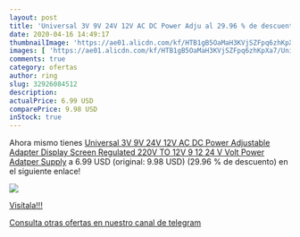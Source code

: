 ```yaml
---
layout: post
title: 'Universal 3V 9V 24V 12V AC DC Power Adju al 29.96 % de descuento'
date: 2020-04-16 14:49:17
thumbnailImage: 'https://ae01.alicdn.com/kf/HTB1gB5OaMaH3KVjSZFpq6zhKpXa7/Universal-3V-9V-24V-12V-AC-DC-Power-Adjustable-Adapter-Display-Screen-Regulated-220V-TO-12V.jpg_350x350._SL200_.jpg'
images: [ 'https://ae01.alicdn.com/kf/HTB1gB5OaMaH3KVjSZFpq6zhKpXa7/Universal-3V-9V-24V-12V-AC-DC-Power-Adjustable-Adapter-Display-Screen-Regulated-220V-TO-12V.jpg_350x350._SL200_.jpg' ]
comments: true
category: ofertas
author: ring
slug: 32926084512
description:
actualPrice: 6.99 USD
comparePrice: 9.98 USD
inStock: true
---
```


Ahora mismo tienes [Universal 3V 9V 24V 12V AC DC Power Adjustable Adapter Display Screen Regulated 220V TO 12V 9 12 24 V Volt Power Adatper Supply](https://www.amazon.com/dp/32926084512/?tag=redken08-20) a 6.99 USD (original: 9.98 USD) (29.96 %  de descuento) en el siguiente enlace!

[![](https://ae01.alicdn.com/kf/HTB1gB5OaMaH3KVjSZFpq6zhKpXa7/Universal-3V-9V-24V-12V-AC-DC-Power-Adjustable-Adapter-Display-Screen-Regulated-220V-TO-12V.jpg_350x350._SL200_.jpg)](https://www.amazon.com/dp/32926084512/?tag=redken08-20)

[Visítala!!!](https://www.amazon.com/dp/32926084512/?tag=redken08-20)

[Consulta otras ofertas en nuestro canal de telegram](https://t.me/s/ofertas25)
